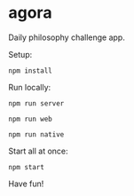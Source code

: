 # agora

Daily philosophy challenge app.

Setup:

    npm install

Run locally:

    npm run server

    npm run web

    npm run native

Start all at once:

    npm start

Have fun!
